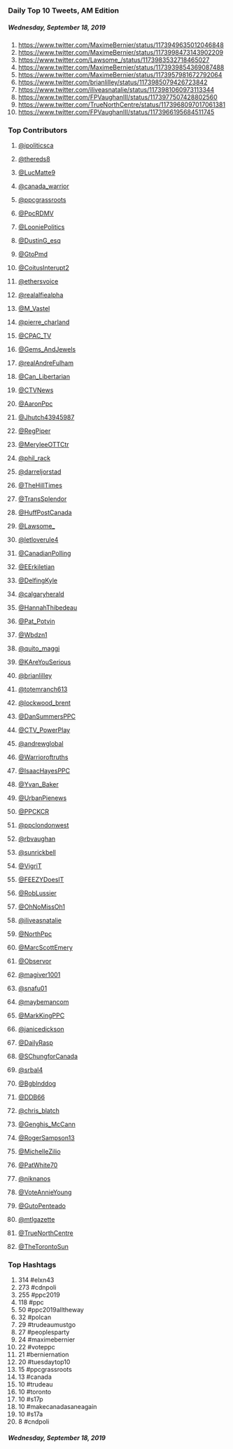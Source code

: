 ### Daily Top 10 Tweets, AM Edition
##### Wednesday, September 18, 2019
 1) https://www.twitter.com/MaximeBernier/status/1173949635012046848
 2) https://www.twitter.com/MaximeBernier/status/1173998473143902209
 3) https://www.twitter.com/Lawsome_/status/1173983532718465027
 4) https://www.twitter.com/MaximeBernier/status/1173939854369087488
 5) https://www.twitter.com/MaximeBernier/status/1173957981672792064
 6) https://www.twitter.com/brianlilley/status/1173985079426723842
 7) https://www.twitter.com/iliveasnatalie/status/1173981060973113344
 8) https://www.twitter.com/FPVaughanIII/status/1173977507428802560
 9) https://www.twitter.com/TrueNorthCentre/status/1173968097017061381
10) https://www.twitter.com/FPVaughanIII/status/1173966195684511745

### Top Contributors
  1) [@ipoliticsca](https://www.twitter.com/ipoliticsca)
  2) [@thereds8](https://www.twitter.com/thereds8)
  3) [@LucMatte9](https://www.twitter.com/LucMatte9)
  4) [@canada_warrior](https://www.twitter.com/canada_warrior)
  5) [@ppcgrassroots](https://www.twitter.com/ppcgrassroots)
  6) [@PpcRDMV](https://www.twitter.com/PpcRDMV)
  7) [@LooniePolitics](https://www.twitter.com/LooniePolitics)
  8) [@DustinG_esq](https://www.twitter.com/DustinG_esq)
  9) [@GtoPmd](https://www.twitter.com/GtoPmd)
 10) [@CoitusInterupt2](https://www.twitter.com/CoitusInterupt2)

 11) [@ethersvoice](https://www.twitter.com/ethersvoice)
 12) [@realalfiealpha](https://www.twitter.com/realalfiealpha)
 13) [@M_Vastel](https://www.twitter.com/M_Vastel)
 14) [@pierre_charland](https://www.twitter.com/pierre_charland)
 15) [@CPAC_TV](https://www.twitter.com/CPAC_TV)
 16) [@Gems_AndJewels](https://www.twitter.com/Gems_AndJewels)
 17) [@realAndreFulham](https://www.twitter.com/realAndreFulham)
 18) [@Can_Libertarian](https://www.twitter.com/Can_Libertarian)
 19) [@CTVNews](https://www.twitter.com/CTVNews)
 20) [@AaronPpc](https://www.twitter.com/AaronPpc)

 21) [@Jhutch43945987](https://www.twitter.com/Jhutch43945987)
 22) [@RegPiper](https://www.twitter.com/RegPiper)
 23) [@MeryleeOTTCtr](https://www.twitter.com/MeryleeOTTCtr)
 24) [@phil_rack](https://www.twitter.com/phil_rack)
 25) [@darreljorstad](https://www.twitter.com/darreljorstad)
 26) [@TheHillTimes](https://www.twitter.com/TheHillTimes)
 27) [@TransSplendor](https://www.twitter.com/TransSplendor)
 28) [@HuffPostCanada](https://www.twitter.com/HuffPostCanada)
 29) [@Lawsome_](https://www.twitter.com/Lawsome_)
 30) [@letloverule4](https://www.twitter.com/letloverule4)

 31) [@CanadianPolling](https://www.twitter.com/CanadianPolling)
 32) [@EErkiletian](https://www.twitter.com/EErkiletian)
 33) [@DelfingKyle](https://www.twitter.com/DelfingKyle)
 34) [@calgaryherald](https://www.twitter.com/calgaryherald)
 35) [@HannahThibedeau](https://www.twitter.com/HannahThibedeau)
 36) [@Pat_Potvin](https://www.twitter.com/Pat_Potvin)
 37) [@Wbdzn1](https://www.twitter.com/Wbdzn1)
 38) [@quito_maggi](https://www.twitter.com/quito_maggi)
 39) [@KAreYouSerious](https://www.twitter.com/KAreYouSerious)
 40) [@brianlilley](https://www.twitter.com/brianlilley)

 41) [@totemranch613](https://www.twitter.com/totemranch613)
 42) [@lockwood_brent](https://www.twitter.com/lockwood_brent)
 43) [@DanSummersPPC](https://www.twitter.com/DanSummersPPC)
 44) [@CTV_PowerPlay](https://www.twitter.com/CTV_PowerPlay)
 45) [@andrewglobal](https://www.twitter.com/andrewglobal)
 46) [@Warrioroftruths](https://www.twitter.com/Warrioroftruths)
 47) [@IsaacHayesPPC](https://www.twitter.com/IsaacHayesPPC)
 48) [@Yvan_Baker](https://www.twitter.com/Yvan_Baker)
 49) [@UrbanPienews](https://www.twitter.com/UrbanPienews)
 50) [@PPCKCR](https://www.twitter.com/PPCKCR)

 51) [@ppclondonwest](https://www.twitter.com/ppclondonwest)
 52) [@rbvaughan](https://www.twitter.com/rbvaughan)
 53) [@sunrickbell](https://www.twitter.com/sunrickbell)
 54) [@VigriT](https://www.twitter.com/VigriT)
 55) [@FEEZYDoesIT](https://www.twitter.com/FEEZYDoesIT)
 56) [@RobLussier](https://www.twitter.com/RobLussier)
 57) [@OhNoMissOh1](https://www.twitter.com/OhNoMissOh1)
 58) [@iliveasnatalie](https://www.twitter.com/iliveasnatalie)
 59) [@NorthPpc](https://www.twitter.com/NorthPpc)
 60) [@MarcScottEmery](https://www.twitter.com/MarcScottEmery)

 61) [@Observor](https://www.twitter.com/Observor)
 62) [@magiver1001](https://www.twitter.com/magiver1001)
 63) [@snafu01](https://www.twitter.com/snafu01)
 64) [@maybemancom](https://www.twitter.com/maybemancom)
 65) [@MarkKingPPC](https://www.twitter.com/MarkKingPPC)
 66) [@janicedickson](https://www.twitter.com/janicedickson)
 67) [@DailyRasp](https://www.twitter.com/DailyRasp)
 68) [@SChungforCanada](https://www.twitter.com/SChungforCanada)
 69) [@srbal4](https://www.twitter.com/srbal4)
 70) [@Bgblnddog](https://www.twitter.com/Bgblnddog)

 71) [@DDB66](https://www.twitter.com/DDB66)
 72) [@chris_blatch](https://www.twitter.com/chris_blatch)
 73) [@Genghis_McCann](https://www.twitter.com/Genghis_McCann)
 74) [@RogerSampson13](https://www.twitter.com/RogerSampson13)
 75) [@MichelleZilio](https://www.twitter.com/MichelleZilio)
 76) [@PatWhite70](https://www.twitter.com/PatWhite70)
 77) [@niknanos](https://www.twitter.com/niknanos)
 78) [@VoteAnnieYoung](https://www.twitter.com/VoteAnnieYoung)
 79) [@GutoPenteado](https://www.twitter.com/GutoPenteado)
 80) [@mtlgazette](https://www.twitter.com/mtlgazette)

 81) [@TrueNorthCentre](https://www.twitter.com/TrueNorthCentre)
 82) [@TheTorontoSun](https://www.twitter.com/TheTorontoSun)


### Top Hashtags

  1) 314 #elxn43
  2) 273 #cdnpoli
  3) 255 #ppc2019
  4) 118 #ppc
  5)  50 #ppc2019alltheway
  6)  32 #polcan
  7)  29 #trudeaumustgo
  8)  27 #peoplesparty
  9)  24 #maximebernier
 10)  22 #voteppc
 11)  21 #berniernation
 12)  20 #tuesdaytop10
 13)  15 #ppcgrassroots
 14)  13 #canada
 15)  10 #trudeau
 16)  10 #toronto
 17)  10 #s17p
 18)  10 #makecanadasaneagain
 19)  10 #s17a
 20)   8 #cndpoli

##### Wednesday, September 18, 2019

